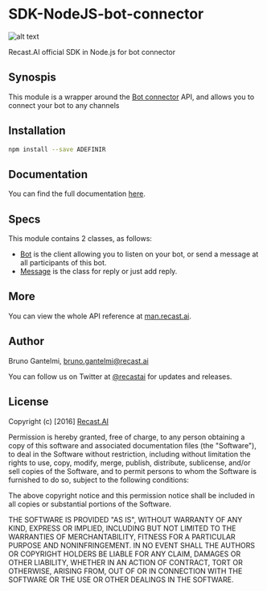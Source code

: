 # SDK-NodeJS-bot-connector

[logo]: https://camo.githubusercontent.com/619c851714395ac0957dd5a2bdf08dd4aefe0469/68747470733a2f2f63646e2e7265636173742e61692f626f742d636f6e6e6563746f722f626f742d636f6e6e6563746f722d6c6f676f2e706e67 "bot connector"

![alt text][logo]

Recast.AI official SDK in Node.js for bot connector

## Synospis

This module is a wrapper around the [Bot connector](https://botconnector.recast.ai) API, and allows you to connect your bot to any channels

## Installation

```bash
npm install --save ADEFINIR
```

## Documentation

You can find the full documentation [here](https://github.com/RecastAI/SDK-NodeJS-bot-connector/wiki).

## Specs

This module contains 2 classes, as follows:

* [Bot](https://github.com/RecastAI/SDK-NodeJS-bot-connector/wiki/Class-Bot) is the client allowing you to listen on your bot, or send a message at all participants of this bot.
* [Message](https://github.com/RecastAI/SDK-NodeJS-bot-connector/wiki/Class-Message) is the class for reply or just add reply.

## More

You can view the whole API reference at [man.recast.ai](https://man.recast.ai).

## Author

Bruno Gantelmi, bruno.gantelmi@recast.ai

You can follow us on Twitter at [@recastai](https://twitter.com/recastai) for updates and releases.

## License

Copyright (c) [2016] [Recast.AI](https://recast.ai)

Permission is hereby granted, free of charge, to any person obtaining a copy
of this software and associated documentation files (the "Software"), to deal
in the Software without restriction, including without limitation the rights
to use, copy, modify, merge, publish, distribute, sublicense, and/or sell
copies of the Software, and to permit persons to whom the Software is
furnished to do so, subject to the following conditions:

The above copyright notice and this permission notice shall be included in all
copies or substantial portions of the Software.

THE SOFTWARE IS PROVIDED "AS IS", WITHOUT WARRANTY OF ANY KIND, EXPRESS OR
IMPLIED, INCLUDING BUT NOT LIMITED TO THE WARRANTIES OF MERCHANTABILITY,
FITNESS FOR A PARTICULAR PURPOSE AND NONINFRINGEMENT. IN NO EVENT SHALL THE
AUTHORS OR COPYRIGHT HOLDERS BE LIABLE FOR ANY CLAIM, DAMAGES OR OTHER
LIABILITY, WHETHER IN AN ACTION OF CONTRACT, TORT OR OTHERWISE, ARISING FROM,
OUT OF OR IN CONNECTION WITH THE SOFTWARE OR THE USE OR OTHER DEALINGS IN THE
SOFTWARE.
